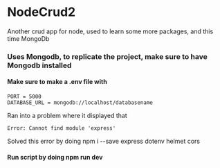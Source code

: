 # NodeCrud2
Another crud app for node, used to learn some more packages, and this time MongoDb

### Uses Mongodb, to replicate the project, make sure to have Mongodb installed

#### Make sure to make a .env file with 
```env
PORT = 5000
DATABASE_URL = mongodb://localhost/databasename
```

Ran into a problem where it displayed that
```
Error: Cannot find module 'express'
```
Solved this error by doing npm i --save express dotenv helmet cors


#### Run script by doing npm run dev

